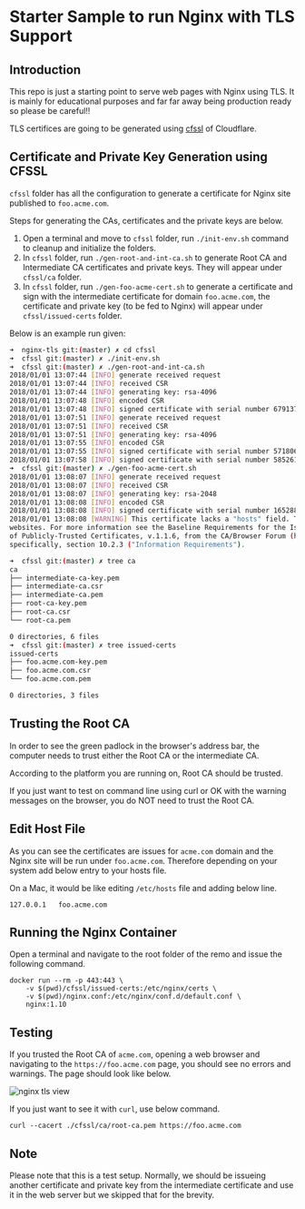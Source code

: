 # Starter Sample to run Nginx with TLS Support

## Introduction

This repo is just a starting point to serve web pages with Nginx using TLS. It is mainly for educational purposes and far far away being production ready so please be careful!!

TLS certifices are going to be generated using [cfssl](https://github.com/cloudflare/cfssl) of Cloudflare.

## Certificate and Private Key Generation using CFSSL

`cfssl` folder has all the configuration to generate a certificate for Nginx site published to `foo.acme.com`.

Steps for generating the CAs, certificates and the private keys are below.

1. Open a terminal and move to `cfssl` folder, run `./init-env.sh` command to cleanup and initialize the folders.
2. In `cfssl` folder, run `./gen-root-and-int-ca.sh` to generate Root CA and Intermediate CA certificates and private keys. They will appear under `cfssl/ca` folder.
3. In `cfssl` folder, run `./gen-foo-acme-cert.sh` to generate a certificate and sign with the intermediate certificate for domain `foo.acme.com`, the certificate and private key (to be fed to Nginx) will appear under `cfssl/issued-certs` folder.

Below is an example run given:

```bash
➜  nginx-tls git:(master) ✗ cd cfssl
➜  cfssl git:(master) ✗ ./init-env.sh
➜  cfssl git:(master) ✗ ./gen-root-and-int-ca.sh
2018/01/01 13:07:44 [INFO] generate received request
2018/01/01 13:07:44 [INFO] received CSR
2018/01/01 13:07:44 [INFO] generating key: rsa-4096
2018/01/01 13:07:48 [INFO] encoded CSR
2018/01/01 13:07:48 [INFO] signed certificate with serial number 679137305797398349438266964075278223547092180893
2018/01/01 13:07:51 [INFO] generate received request
2018/01/01 13:07:51 [INFO] received CSR
2018/01/01 13:07:51 [INFO] generating key: rsa-4096
2018/01/01 13:07:55 [INFO] encoded CSR
2018/01/01 13:07:55 [INFO] signed certificate with serial number 571806828382796651294254523547316694515355387146
2018/01/01 13:07:58 [INFO] signed certificate with serial number 585261831146609802545074706562831189681387775313
➜  cfssl git:(master) ✗ ./gen-foo-acme-cert.sh
2018/01/01 13:08:07 [INFO] generate received request
2018/01/01 13:08:07 [INFO] received CSR
2018/01/01 13:08:07 [INFO] generating key: rsa-2048
2018/01/01 13:08:08 [INFO] encoded CSR
2018/01/01 13:08:08 [INFO] signed certificate with serial number 165288814616737824677465696238945145826100141548
2018/01/01 13:08:08 [WARNING] This certificate lacks a "hosts" field. This makes it unsuitable for
websites. For more information see the Baseline Requirements for the Issuance and Management
of Publicly-Trusted Certificates, v.1.1.6, from the CA/Browser Forum (https://cabforum.org);
specifically, section 10.2.3 ("Information Requirements").

➜  cfssl git:(master) ✗ tree ca
ca
├── intermediate-ca-key.pem
├── intermediate-ca.csr
├── intermediate-ca.pem
├── root-ca-key.pem
├── root-ca.csr
└── root-ca.pem

0 directories, 6 files
➜  cfssl git:(master) ✗ tree issued-certs
issued-certs
├── foo.acme.com-key.pem
├── foo.acme.com.csr
└── foo.acme.com.pem

0 directories, 3 files
```

## Trusting the Root CA

In order to see the green padlock in the browser's address bar, the computer needs to trust either the Root CA or the intermediate CA.

According to the platform you are running on, Root CA should be trusted.

If you just want to test on command line using curl or OK with the warning messages on the browser, you do NOT need to trust the Root CA.

## Edit Host File

As you can see the certificates are issues for `acme.com` domain and the Nginx site will be run under `foo.acme.com`. Therefore depending on your system add below entry to your hosts file.

On a Mac, it would be like editing `/etc/hosts` file and adding below line.

```
127.0.0.1   foo.acme.com
```

## Running the Nginx Container

Open a terminal and navigate to the root folder of the remo and issue the following command.

```
docker run --rm -p 443:443 \
	-v $(pwd)/cfssl/issued-certs:/etc/nginx/certs \
	-v $(pwd)/nginx.conf:/etc/nginx/conf.d/default.conf \
	nginx:1.10
```

## Testing

If you trusted the Root CA of `acme.com`, opening a web browser and navigating to the `https://foo.acme.com` page, you should see no errors and warnings. The page should look like below.

![nginx tls view](https://github.com/gokhansengun/nginx-tls/raw/master/images/site-green-padlock.png "Nginx TLS View")

If you just want to see it with `curl`, use below command.

```
curl --cacert ./cfssl/ca/root-ca.pem https://foo.acme.com
```

## Note

Please note that this is a test setup. Normally, we should be issueing another certificate and private key from the intermediate certificate and use it in the web server but we skipped that for the brevity.